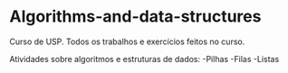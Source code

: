 # Algorithms-and-data-structures
Curso de USP. Todos os trabalhos e exercícios feitos no curso.

Atividades sobre algoritmos e estruturas de dados:
-Pilhas
-Filas
-Listas
